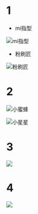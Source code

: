 # 1
+ mi指型
  
![mi指型](https://i2.kknews.cc/z-0WIwYH_ouuitd9jUgBfkoDgPN2siZQRoSsDPFWTHw/0.jpg)

+ 粉刷匠
  
![粉刷匠](https://www.qinyipu.com/d/file/jianpu/liuxinggequ/ed92719a676606ab3b55599c5af88bd9.jpg)

# 2

![小蜜蜂](https://www.littleducks.cn/uploads/allimg/1109/1688-110Z4130532.jpg)

![小星星](https://www.ertongzy.com/uploads/allimg/190126/09340GX7-1.jpg)

# 3

![](https://www.qupu123.com/Public/Uploads/2016/11/19/58304ae74eea4.jpg)

# 4

![](./Resources/4.png)




